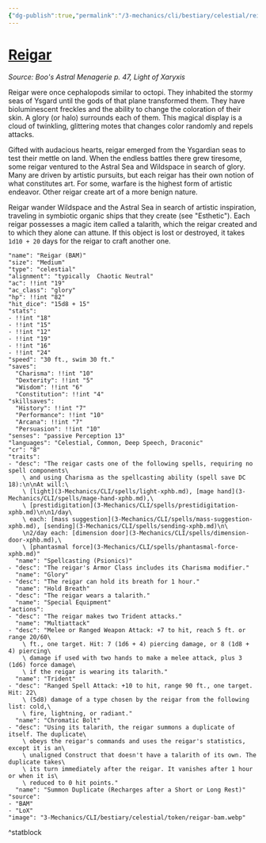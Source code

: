 ```yaml
---
{"dg-publish":true,"permalink":"/3-mechanics/cli/bestiary/celestial/reigar-bam/","tags":["ttrpg-cli/compendium/src/5e/bam","ttrpg-cli/monster/cr/8","ttrpg-cli/monster/size/medium","ttrpg-cli/monster/type/celestial"],"noteIcon":""}
---
```


# [Reigar](3-Mechanics\CLI\bestiary\celestial/reigar-bam.md)
*Source: Boo's Astral Menagerie p. 47, Light of Xaryxis*  

Reigar were once cephalopods similar to octopi. They inhabited the stormy seas of Ysgard until the gods of that plane transformed them. They have bioluminescent freckles and the ability to change the coloration of their skin. A glory (or halo) surrounds each of them. This magical display is a cloud of twinkling, glittering motes that changes color randomly and repels attacks.

Gifted with audacious hearts, reigar emerged from the Ysgardian seas to test their mettle on land. When the endless battles there grew tiresome, some reigar ventured to the Astral Sea and Wildspace in search of glory. Many are driven by artistic pursuits, but each reigar has their own notion of what constitutes art. For some, warfare is the highest form of artistic endeavor. Other reigar create art of a more benign nature.

Reigar wander Wildspace and the Astral Sea in search of artistic inspiration, traveling in symbiotic organic ships that they create (see "Esthetic"). Each reigar possesses a magic item called a talarith, which the reigar created and to which they alone can attune. If this object is lost or destroyed, it takes `1d10 + 20` days for the reigar to craft another one.

```statblock
"name": "Reigar (BAM)"
"size": "Medium"
"type": "celestial"
"alignment": "typically  Chaotic Neutral"
"ac": !!int "19"
"ac_class": "glory"
"hp": !!int "82"
"hit_dice": "15d8 + 15"
"stats":
- !!int "18"
- !!int "15"
- !!int "12"
- !!int "19"
- !!int "16"
- !!int "24"
"speed": "30 ft., swim 30 ft."
"saves":
  "Charisma": !!int "10"
  "Dexterity": !!int "5"
  "Wisdom": !!int "6"
  "Constitution": !!int "4"
"skillsaves":
  "History": !!int "7"
  "Performance": !!int "10"
  "Arcana": !!int "7"
  "Persuasion": !!int "10"
"senses": "passive Perception 13"
"languages": "Celestial, Common, Deep Speech, Draconic"
"cr": "8"
"traits":
- "desc": "The reigar casts one of the following spells, requiring no spell components\
    \ and using Charisma as the spellcasting ability (spell save DC 18):\n\nAt will:\
    \ [light](3-Mechanics/CLI/spells/light-xphb.md), [mage hand](3-Mechanics/CLI/spells/mage-hand-xphb.md),\
    \ [prestidigitation](3-Mechanics/CLI/spells/prestidigitation-xphb.md)\n\n1/day\
    \ each: [mass suggestion](3-Mechanics/CLI/spells/mass-suggestion-xphb.md), [sending](3-Mechanics/CLI/spells/sending-xphb.md)\n\
    \n2/day each: [dimension door](3-Mechanics/CLI/spells/dimension-door-xphb.md),\
    \ [phantasmal force](3-Mechanics/CLI/spells/phantasmal-force-xphb.md)"
  "name": "Spellcasting (Psionics)"
- "desc": "The reigar's Armor Class includes its Charisma modifier."
  "name": "Glory"
- "desc": "The reigar can hold its breath for 1 hour."
  "name": "Hold Breath"
- "desc": "The reigar wears a talarith."
  "name": "Special Equipment"
"actions":
- "desc": "The reigar makes two Trident attacks."
  "name": "Multiattack"
- "desc": "Melee or Ranged Weapon Attack: +7 to hit, reach 5 ft. or range 20/60\
    \ ft., one target. Hit: 7 (1d6 + 4) piercing damage, or 8 (1d8 + 4) piercing\
    \ damage if used with two hands to make a melee attack, plus 3 (1d6) force damage\
    \ if the reigar is wearing its talarith."
  "name": "Trident"
- "desc": "Ranged Spell Attack: +10 to hit, range 90 ft., one target. Hit: 22\
    \ (5d8) damage of a type chosen by the reigar from the following list: cold,\
    \ fire, lightning, or radiant."
  "name": "Chromatic Bolt"
- "desc": "Using its talarith, the reigar summons a duplicate of itself. The duplicate\
    \ obeys the reigar's commands and uses the reigar's statistics, except it is an\
    \ unaligned Construct that doesn't have a talarith of its own. The duplicate takes\
    \ its turn immediately after the reigar. It vanishes after 1 hour or when it is\
    \ reduced to 0 hit points."
  "name": "Summon Duplicate (Recharges after a Short or Long Rest)"
"source":
- "BAM"
- "LoX"
"image": "3-Mechanics/CLI/bestiary/celestial/token/reigar-bam.webp"
```
^statblock